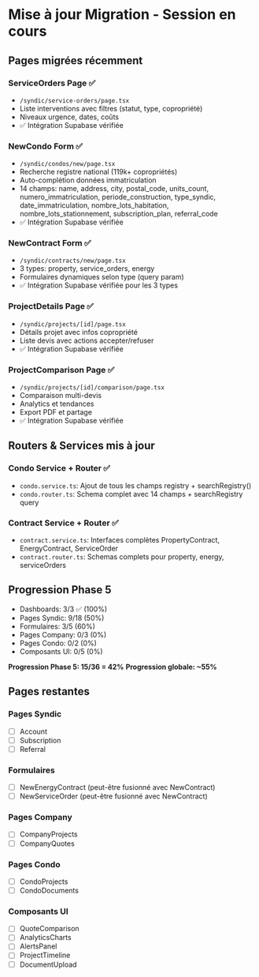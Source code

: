 # Mise à jour Migration - Session en cours

## Pages migrées récemment

### ServiceOrders Page ✅
- `/syndic/service-orders/page.tsx`
- Liste interventions avec filtres (statut, type, copropriété)
- Niveaux urgence, dates, coûts
- ✅ Intégration Supabase vérifiée

### NewCondo Form ✅
- `/syndic/condos/new/page.tsx`
- Recherche registre national (119k+ copropriétés)
- Auto-complétion données immatriculation
- 14 champs: name, address, city, postal_code, units_count, numero_immatriculation, periode_construction, type_syndic, date_immatriculation, nombre_lots_habitation, nombre_lots_stationnement, subscription_plan, referral_code
- ✅ Intégration Supabase vérifiée

### NewContract Form ✅
- `/syndic/contracts/new/page.tsx`
- 3 types: property, service_orders, energy
- Formulaires dynamiques selon type (query param)
- ✅ Intégration Supabase vérifiée pour les 3 types

### ProjectDetails Page ✅
- `/syndic/projects/[id]/page.tsx`
- Détails projet avec infos copropriété
- Liste devis avec actions accepter/refuser
- ✅ Intégration Supabase vérifiée

### ProjectComparison Page ✅
- `/syndic/projects/[id]/comparison/page.tsx`
- Comparaison multi-devis
- Analytics et tendances
- Export PDF et partage
- ✅ Intégration Supabase vérifiée

## Routers & Services mis à jour

### Condo Service + Router ✅
- `condo.service.ts`: Ajout de tous les champs registry + searchRegistry()
- `condo.router.ts`: Schema complet avec 14 champs + searchRegistry query

### Contract Service + Router ✅
- `contract.service.ts`: Interfaces complètes PropertyContract, EnergyContract, ServiceOrder
- `contract.router.ts`: Schemas complets pour property, energy, serviceOrders

## Progression Phase 5

- Dashboards: 3/3 ✅ (100%)
- Pages Syndic: 9/18 (50%)
- Formulaires: 3/5 (60%)
- Pages Company: 0/3 (0%)
- Pages Condo: 0/2 (0%)
- Composants UI: 0/5 (0%)

**Progression Phase 5: 15/36 = 42%**
**Progression globale: ~55%**

## Pages restantes

### Pages Syndic
- [ ] Account
- [ ] Subscription
- [ ] Referral

### Formulaires
- [ ] NewEnergyContract (peut-être fusionné avec NewContract)
- [ ] NewServiceOrder (peut-être fusionné avec NewContract)

### Pages Company
- [ ] CompanyProjects
- [ ] CompanyQuotes

### Pages Condo
- [ ] CondoProjects
- [ ] CondoDocuments

### Composants UI
- [ ] QuoteComparison
- [ ] AnalyticsCharts
- [ ] AlertsPanel
- [ ] ProjectTimeline
- [ ] DocumentUpload